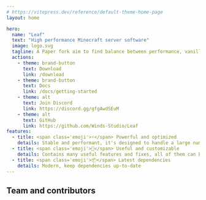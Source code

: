 ```yaml
---
# https://vitepress.dev/reference/default-theme-home-page
layout: home

hero:
  name: "Leaf"
  text: "High performance Minecraft server software"
  image: logo.svg
  tagline: A Paper fork aim to find balance between performance, vanilla and stability
  actions:
    - theme: brand-button
      text: Download
      link: /download
    - theme: brand-button
      text: Docs
      link: /docs/getting-started
    - theme: alt
      text: Join Discord
      link: https://discord.gg/gfgAwdSEuM
    - theme: alt
      text: GitHub
      link: https://github.com/Winds-Studio/Leaf
features:
  - title: <span class='emoji'>⚡</span> Powerful and optimized
    details: Stable and performant, it's designed to handle a large number of players
  - title: <span class='emoji'>🧬</span> Useful and customizable
    details: Contains many useful features and fixes, all of them can be customized in config
  - title: <span class='emoji'>📦</span> Latest dependencies
    details: Modern, keep dependencies up-to-date
---
```


<script setup>
import Contributors from '../.vitepress/theme/components/Contributors.vue'
</script>

## Team and contributors

<Suspense>
    <Contributors />
</Suspense>
